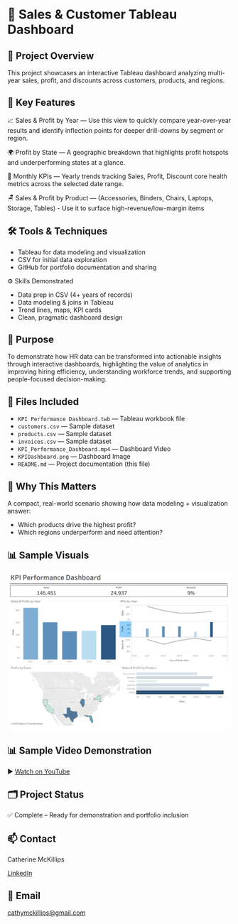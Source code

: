 # 💼 Sales & Customer Tableau Dashboard
## 📌 Project Overview
This project showcases an interactive Tableau dashboard analyzing multi-year sales, profit, and discounts across customers, products, and regions.
## 🔎 Key Features
📈 Sales & Profit by Year —  Use this view to quickly compare year-over-year results and identify inflection points for deeper drill-downs by segment or region.

🌍 Profit by State — A geographic breakdown that highlights profit hotspots and underperforming states at a glance.

📅 Monthly KPIs — Yearly trends tracking Sales, Profit, Discount core health metrics across the selected date range.

🪑 Sales & Profit by Product —  (Accessories, Binders, Chairs, Laptops, Storage, Tables) - Use it to surface high-revenue/low-margin items

## 🛠️ Tools & Techniques
- Tableau for data modeling and visualization
- CSV for initial data exploration
- GitHub for portfolio documentation and sharing

⚙️ Skills Demonstrated
-	Data prep in CSV (4+ years of records)
-	Data modeling & joins in Tableau
-	Trend lines, maps, KPI cards
-	Clean, pragmatic dashboard design

## 🎯 Purpose
To demonstrate how HR data can be transformed into actionable insights through interactive dashboards, highlighting the value of analytics in improving hiring efficiency, understanding workforce trends, and supporting people-focused decision-making.

## 🔗 Files Included
- `KPI Performance Dashboard.twb` — Tableau workbook file  
- `customers.csv` — Sample dataset  
- `products.csv` — Sample dataset
- `invoices.csv` — Sample dataset
- `KPI_Performance_Dashboard.mp4` — Dashboard Video
- `KPIDashboard.png` — Dashboard Image
- `README.md` — Project documentation (this file)

## 🧪 Why This Matters
A compact, real-world scenario showing how data modeling + visualization answer:
- Which products drive the highest profit?
- Which regions underperform and need attention?


## 📊 Sample Visuals
![Dashboard Overview](KPIDashboard.png)

## 📊 Sample Video Demonstration
▶️ [Watch on YouTube]( https://youtu.be/2I1_KmfnJK4)

## 🗂️ Project Status

✅ Complete – Ready for demonstration and portfolio inclusion  

## 📫 Contact
Catherine McKillips

[LinkedIn](https://www.linkedin.com/in/catherine-mckillips-data-analytics)  

## 📧 Email
cathymckillips@gmail.com
